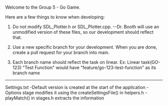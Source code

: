 Welcome to the Group 5 - Go Game.

Here are a few things to know when developing:
1. Do not modify SDL_Plotter.h or SDL_Plotter.cpp.
--Dr. Booth will use an unmodified version of these files, so our development should reflect that.

2. Use a new specific branch for your development. When you are done, create a pull request for your branch into main.

3. Each branch name should reflect the task on linear.
Ex: Linear task(GO-123) "Test Function" would have "feature/go-123-test-function" as its branch name

_____________________________________________________________________________

Settings.txt
-Default version is created at the start of the application
-Options stage modifies it using the createSettingsFile() in helpers.h
-playMatch() in stages.h extracts the information
